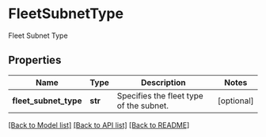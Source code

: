 # FleetSubnetType

Fleet Subnet Type

## Properties
Name | Type | Description | Notes
------------ | ------------- | ------------- | -------------
**fleet_subnet_type** | **str** | Specifies the fleet type of the subnet. | [optional] 

[[Back to Model list]](../README.md#documentation-for-models) [[Back to API list]](../README.md#documentation-for-api-endpoints) [[Back to README]](../README.md)


